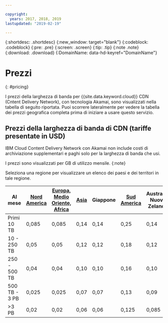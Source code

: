 ```yaml
---

copyright:
  years: 2017, 2018, 2019
lastupdated: "2019-02-19"

---
```


{:shortdesc: .shortdesc}
{:new_window: target="blank"}
{:codeblock: .codeblock}
{:pre: .pre}
{:screen: .screen}
{:tip: .tip}
{:note .note}
{:download: .download}
{:DomainName: data-hd-keyref="DomainName"}

# Prezzi
{: #pricing}

I prezzi della larghezza di banda per {{site.data.keyword.cloud}} CDN (Cntent Delivery Network), con tecnologia Akamai, sono visualizzati nella tabella di seguito riportata. Puoi scorrere lateralmente per vedere la tabella dei prezzi geografica completa prima di iniziare a usare questo servizio.

## Prezzi della larghezza di banda di CDN (tariffe presentate in USD)

IBM Cloud Content Delivery Network con Akamai non include costi di archiviazione supplementari e paghi solo per la larghezza di banda che usi.

I prezzi sono visualizzati per GB di utilizzo mensile.
{:note}

Seleziona una regione per visualizzare un elenco dei paesi e dei territori in tale regione.


|Al mese| [Nord America](/docs/infrastructure/CDN?topic=CDN-north-american-region) | [Europa, Medio Oriente, Africa](/docs/infrastructure/CDN?topic=CDN-emea-region) | [Asia](/docs/infrastructure/CDN?topic=CDN-asia-region) | Giappone | [Sud America](/docs/infrastructure/CDN?topic=CDN-south-america-region) | Australia, Nuova Zelanda | India |
|-------|-----|-----|-----|-----|-----|----|-----|
|Primi 10 TB| 0,085 | 0,085 | 0,14 | 0,14 | 0,25 | 0,14 | 0,17 |
|10 - 250 TB | 0,05 | 0,05 | 0,12 | 0,12 | 0,18 | 0,12 | 0,11 |
|250 - 500 TB| 0,04 | 0,04 | 0,10 | 0,10 | 0,16 | 0,10 | 0,10 |
|500 TB - 3 PB| 0,025 | 0,025| 0,07 | 0,07 | 0,13 | 0,09 | 0,09 |
|\>3 PB| 0,02 | 0,02 | 0,06 | 0,06 | 0,125 | 0,085 | 0,085 |
